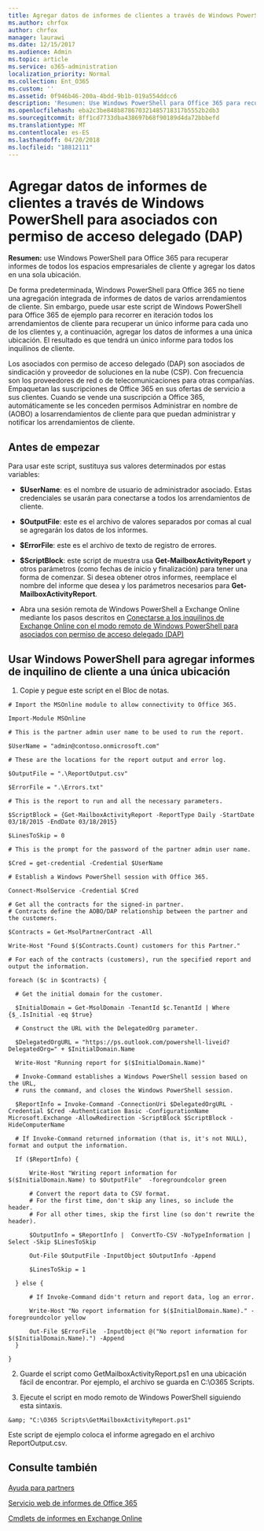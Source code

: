 ```yaml
---
title: Agregar datos de informes de clientes a través de Windows PowerShell para asociados con permiso de acceso delegado (DAP)
ms.author: chrfox
author: chrfox
manager: laurawi
ms.date: 12/15/2017
ms.audience: Admin
ms.topic: article
ms.service: o365-administration
localization_priority: Normal
ms.collection: Ent_O365
ms.custom: ''
ms.assetid: 0f946b46-200a-4bdd-9b1b-019a554ddcc6
description: 'Resumen: Use Windows PowerShell para Office 365 para recuperar informes de todos los arrendamientos de cliente y agregar los datos a una sola ubicación.'
ms.openlocfilehash: eba2c3be848b878670321485718317b5552b2db3
ms.sourcegitcommit: 8ff1cd7733dba438697b68f90189d4da72bbbefd
ms.translationtype: MT
ms.contentlocale: es-ES
ms.lasthandoff: 04/20/2018
ms.locfileid: "18812111"
---
```

# <a name="aggregate-customer-reporting-data-via-windows-powershell-for-delegated-access-permission-dap-partners"></a>Agregar datos de informes de clientes a través de Windows PowerShell para asociados con permiso de acceso delegado (DAP)

 **Resumen:** use Windows PowerShell para Office 365 para recuperar informes de todos los espacios empresariales de cliente y agregar los datos en una sola ubicación.
  
De forma predeterminada, Windows PowerShell para Office 365 no tiene una agregación integrada de informes de datos de varios arrendamientos de cliente. Sin embargo, puede usar este script de Windows PowerShell para Office 365 de ejemplo para recorrer en iteración todos los arrendamientos de cliente para recuperar un único informe para cada uno de los clientes y, a continuación, agregar los datos de informes a una única ubicación. El resultado es que tendrá un único informe para todos los inquilinos de cliente. 
  
Los asociados con permiso de acceso delegado (DAP) son asociados de sindicación y proveedor de soluciones en la nube (CSP). Con frecuencia son los proveedores de red o de telecomunicaciones para otras compañías. Empaquetan las suscripciones de Office 365 en sus ofertas de servicio a sus clientes. Cuando se vende una suscripción a Office 365, automáticamente se les conceden permisos Administrar en nombre de (AOBO) a losarrendamientos de cliente para que puedan administrar y notificar los arrendamientos de cliente.
## <a name="before-you-begin"></a>Antes de empezar

Para usar este script, sustituya sus valores determinados por estas variables:
  
- **$UserName**: es el nombre de usuario de administrador asociado. Estas credenciales se usarán para conectarse a todos los arrendamientos de cliente.
    
- **$OutputFile**: este es el archivo de valores separados por comas al cual se agregarán los datos de los informes.
    
- **$ErrorFile**: este es el archivo de texto de registro de errores.
    
- **$ScriptBlock**: este script de muestra usa **Get-MailboxActivityReport** y otros parámetros (como fechas de inicio y finalización) para tener una forma de comenzar. Si desea obtener otros informes, reemplace el nombre del informe que desea y los parámetros necesarios para **Get-MailboxActivityReport**.
    
- Abra una sesión remota de Windows PowerShell a Exchange Online mediante los pasos descritos en [Conectarse a los inquilinos de Exchange Online con el modo remoto de Windows PowerShell para asociados con permiso de acceso delegado (DAP)](connect-to-exchange-online-tenants-with-remote-windows-powershell-for-delegated.md)
    
## <a name="use-windows-powershell-to-aggregate-customer-tenant-reports-to-a-single-location"></a>Usar Windows PowerShell para agregar informes de inquilino de cliente a una única ubicación

1. Copie y pegue este script en el Bloc de notas.
    
  ```
  # Import the MSOnline module to allow connectivity to Office 365.

Import-Module MSOnline

# This is the partner admin user name to be used to run the report.

$UserName = "admin@contoso.onmicrosoft.com"

# These are the locations for the report output and error log.

$OutputFile = ".\ReportOutput.csv"

$ErrorFile = ".\Errors.txt"

# This is the report to run and all the necessary parameters.

$ScriptBlock = {Get-MailboxActivityReport -ReportType Daily -StartDate 03/18/2015 -EndDate 03/18/2015}

$LinesToSkip = 0

# This is the prompt for the password of the partner admin user name.

$Cred = get-credential -Credential $UserName

# Establish a Windows PowerShell session with Office 365.

Connect-MsolService -Credential $Cred

# Get all the contracts for the signed-in partner.  
# Contracts define the AOBO/DAP relationship between the partner and the customers.

$Contracts = Get-MsolPartnerContract -All

Write-Host "Found $($Contracts.Count) customers for this Partner."

# For each of the contracts (customers), run the specified report and output the information.

foreach ($c in $contracts) { 

    # Get the initial domain for the customer.

    $InitialDomain = Get-MsolDomain -TenantId $c.TenantId | Where {$_.IsInitial -eq $true}

    # Construct the URL with the DelegatedOrg parameter.
    
    $DelegatedOrgURL = "https://ps.outlook.com/powershell-liveid?DelegatedOrg=" + $InitialDomain.Name
        
    Write-Host "Running report for $($InitialDomain.Name)"

    # Invoke-Command establishes a Windows PowerShell session based on the URL,
    # runs the command, and closes the Windows PowerShell session.
    
    $ReportInfo = Invoke-Command -ConnectionUri $DelegatedOrgURL -Credential $Cred -Authentication Basic -ConfigurationName Microsoft.Exchange -AllowRedirection -ScriptBlock $ScriptBlock -HideComputerName

    # If Invoke-Command returned information (that is, it's not NULL), format and output the information.
    
    If ($ReportInfo) {

        Write-Host "Writing report information for $($InitialDomain.Name) to $OutputFile"  -foregroundcolor green

        # Convert the report data to CSV format.
        # For the first time, don't skip any lines, so include the header.
        # For all other times, skip the first line (so don't rewrite the header).
        
        $OutputInfo = $ReportInfo |  ConvertTo-CSV -NoTypeInformation | Select -Skip $LinesToSkip

        Out-File $OutputFile -InputObject $OutputInfo -Append

        $LinesToSkip = 1

    } else {

        # If Invoke-Command didn't return and report data, log an error.
        
        Write-Host "No report information for $($InitialDomain.Name)." -foregroundcolor yellow
           
        Out-File $ErrorFile  -InputObject @("No report information for $($InitialDomain.Name).") -Append
    }

}

  ```

2. Guarde el script como GetMailboxActivityReport.ps1 en una ubicación fácil de encontrar. Por ejemplo, el archivo se guarda en C:\\O365 Scripts. 
    
3. Ejecute el script en modo remoto de Windows PowerShell siguiendo esta sintaxis.
    
  ```
  &amp; "C:\O365 Scripts\GetMailboxActivityReport.ps1"
  ```

Este script de ejemplo coloca el informe agregado en el archivo ReportOutput.csv.
  
## <a name="see-also"></a>Consulte también

#### 

[Ayuda para partners](https://go.microsoft.com/fwlink/p/?LinkID=533477)
  
[Servicio web de informes de Office 365](https://go.microsoft.com/fwlink/p/?LinkId=532777)
  
[Cmdlets de informes en Exchange Online](https://go.microsoft.com/fwlink/p/?LinkId=526430)

